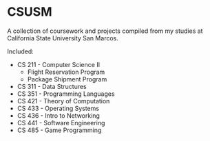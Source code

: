 # CSUSM
A collection of coursework and projects compiled from my studies at California State University San Marcos.

Included:

* CS 211 - Computer Science II
  * Flight Reservation Program
  * Package Shipment Program
* CS 311 - Data Structures
* CS 351 - Programming Languages
* CS 421 - Theory of Computation
* CS 433 - Operating Systems
* CS 436 - Intro to Networking
* CS 441 - Software Engineering
* CS 485 - Game Programming


